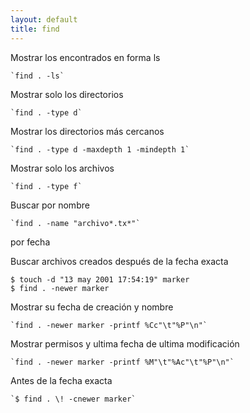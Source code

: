 ```yaml
---
layout: default
title: find
---
```


Mostrar los encontrados en forma ls  

    `find . -ls`

Mostrar solo los directorios  

    `find . -type d`

Mostrar los directorios más cercanos

    `find . -type d -maxdepth 1 -mindepth 1`

Mostrar solo los archivos  

    `find . -type f`

Buscar por nombre  

    `find . -name "archivo*.tx*"`

por fecha

Buscar archivos creados después de la  fecha exacta  

	$ touch -d "13 may 2001 17:54:19" marker  
	$ find . -newer marker 

Mostrar su fecha de creación y nombre  

    `find . -newer marker -printf %Cc"\t"%P"\n"`

Mostrar permisos y ultima fecha de ultima modificación  

    `find . -newer marker -printf %M"\t"%Ac"\t"%P"\n"`

Antes de la fecha exacta  

    `$ find . \! -cnewer marker`
